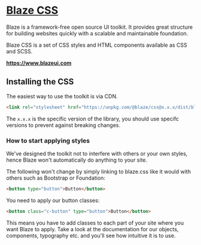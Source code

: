 # <a href="https://www.blazeui.com">Blaze CSS</a>

Blaze is a framework-free open source UI toolkit. It provides great structure for building websites quickly with a scalable and maintainable foundation.

Blaze CSS is a set of CSS styles and HTML components available as CSS and SCSS.

**https://www.blazeui.com**

## Installing the CSS

The easiest way to use the toolkit is via CDN.

```html
<link rel="stylesheet" href="https://unpkg.com/@blaze/css@x.x.x/dist/blaze.css" />
```

The `x.x.x` is the specific version of the library, you should use specifc versions to prevent against breaking changes.

### How to start applying styles

We've designed the toolkit not to interfere with others or your own styles, hence Blaze won't automatically do anything to your site.

The following won't change by simply linking to blaze.css like it would with others such as Bootstrap or Foundation:

```html
<button type="button">Button</button>
```

You need to apply our button classes:

```html
<button class="c-button" type="button">Button</button>
```

This means you have to add classes to each part of your site where you want Blaze to apply. Take a look at the documentation for our objects, components, typography etc. and you'll see how intuitive it is to use.
